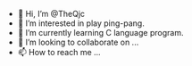 - 👋 Hi, I’m @TheQjc
- 👀 I’m interested in play ping-pang.
- 🌱 I’m currently learning C language program.
- 💞️ I’m looking to collaborate on ...
- 📫 How to reach me ...

<!---
TheQjc/TheQjc is a ✨ special ✨ repository because its `README.md` (this file) appears on your GitHub profile.
You can click the Preview link to take a look at your changes.
--->
